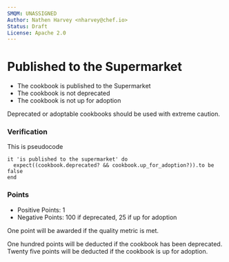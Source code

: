 ```yaml
---
SMQM: UNASSIGNED
Author: Nathen Harvey <nharvey@chef.io>
Status: Draft
License: Apache 2.0
---
```


# Published to the Supermarket

* The cookbook is published to the Supermarket
* The cookbook is not deprecated
* The cookbook is not up for adoption

Deprecated or adoptable cookbooks should be used with extreme caution.

### Verification

This is pseudocode

    it 'is published to the supermarket' do
      expect((cookbook.deprecated? && cookbook.up_for_adoption?)).to be false
    end

### Points

* Positive Points:  1
* Negative Points: 100 if deprecated, 25 if up for adoption

One point will be awarded if the quality metric is met.

One hundred points will be deducted if the cookbook has been deprecated.  Twenty five points will be deducted if the cookbook is up for adoption.
